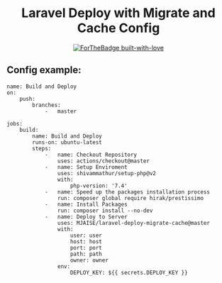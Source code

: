 <div align="center">

# Laravel Deploy with Migrate and Cache Config

[![ForTheBadge built-with-love](http://ForTheBadge.com/images/badges/built-with-love.svg)](https://kosrat.dev)

</div>


## Config example:

```
name: Build and Deploy
on:
    push:
        branches:
            -   master

jobs:
    build:
        name: Build and Deploy
        runs-on: ubuntu-latest
        steps:
            -   name: Checkout Repository
                uses: actions/checkout@master
            -   name: Setup Enviroment
                uses: shivammathur/setup-php@v2
                with:
                    php-version: '7.4'
            -   name: Speed up the packages installation process
                run: composer global require hirak/prestissimo
            -   name: Install Packages
                run: composer install --no-dev
            -   name: Deploy to Server
                uses: MJAISE/laravel-deploy-migrate-cache@master
                with:
                    user: user
                    host: host
                    port: port
                    path: path
                    owner: owner
                env:
                    DEPLOY_KEY: ${{ secrets.DEPLOY_KEY }}
```

